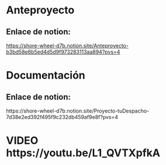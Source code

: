 <h1>Anteproyecto</h1>
<h2>Enlace de notion:</h2>

https://shore-wheel-d7b.notion.site/Anteproyecto-b3bd58e6b5ed4d5d9f973283113aa894?pvs=4
<h1>Documentación</h1>
<h2>Enlace de notion:</h2>
https://shore-wheel-d7b.notion.site/Proyecto-tuDespacho-7d38e2ed392f495f9c232db459af9e8f?pvs=4
<h1>VIDEO https://youtu.be/L1_QVTXpfkA</h1>
